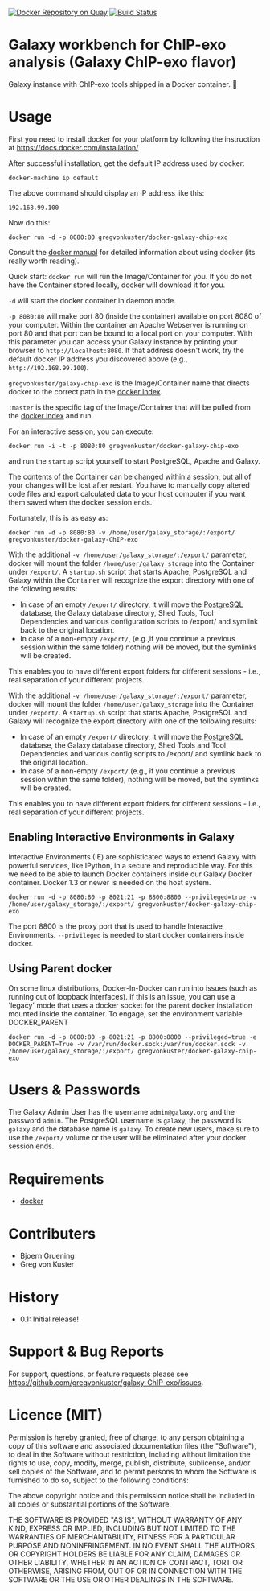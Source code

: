 [![Docker Repository on Quay](https://quay.io/repository/gregvonkuster/galaxy-chip-exo/status "Docker Repository on Quay")](https://quay.io/repository/gregvonkuster/galaxy-chip-exo)
[![Build Status](https://travis-ci.org/gregvonkuster/docker-galaxy-ChIP-exo.svg?branch=master)](https://travis-ci.org/gregvonkuster/docker-galaxy-ChIP-exo)

Galaxy workbench for ChIP-exo analysis (Galaxy ChIP-exo flavor)
===============================================================

Galaxy instance with ChIP-exo tools shipped in a Docker container. :whale:


Usage
=====

First you need to install docker for your platform by following the instruction at https://docs.docker.com/installation/

After successful installation, get the default IP address used by docker:

``docker-machine ip default``

The above command should display an IP address like this:

``192.168.99.100``

Now do this:

``docker run -d -p 8080:80 gregvonkuster/docker-galaxy-chip-exo``

Consult the [docker manual](http://docs.docker.io/) for detailed information about using docker (its really worth reading).

Quick start:
``docker run`` will run the Image/Container for you. If you do not have the Container stored locally, docker will download it for you.

``-d`` will start the docker container in daemon mode.

``-p 8080:80`` will make port 80 (inside the container) available on port 8080 of your computer.  Within the container an Apache Webserver
is running on port 80 and that port can be bound to a local port on your computer.  With this parameter you can access your Galaxy
instance by pointing your browser to ``http://localhost:8080``.  If that address doesn't work, try the default docker IP address you
discovered above (e.g., ``http://192.168.99.100``).

``gregvonkuster/galaxy-chip-exo`` is the Image/Container name that directs docker to the correct path in the
[docker index](https://index.docker.io/u/gregvonkuster/galaxy-ChIP-exo/).

``:master`` is the specific tag of the Image/Container that will be pulled from the [docker index](https://index.docker.io/u/gregvonkuster/galaxy-ChIP-exo/) and run.

For an interactive session, you can execute:

``docker run -i -t -p 8080:80 gregvonkuster/docker-galaxy-chip-exo``

and run the ``` startup ``` script yourself to start PostgreSQL, Apache and Galaxy.

The contents of the Container can be changed within a session, but all of your changes will be lost after restart.  You have to manually copy altered code files and export calculated data to your host computer if you want them saved when the docker session ends.

Fortunately, this is as easy as:

``docker run -d -p 8080:80 -v /home/user/galaxy_storage/:/export/ gregvonkuster/docker-galaxy-ChIP-exo``

With the additional ``-v /home/user/galaxy_storage/:/export/`` parameter, docker will mount the folder ``/home/user/galaxy_storage`` into the Container under ``/export/``. A ``startup.sh`` script that starts Apache, PostgreSQL and Galaxy within the Container will recognize the export directory with one of the following results:

  - In case of an empty ``/export/`` directory, it will move the [PostgreSQL](http://www.postgresql.org/) database, the Galaxy database directory, Shed Tools, Tool Dependencies and various configuration scripts to /export/ and symlink back to the original location.
  - In case of a non-empty ``/export/``, (e.g.,if you continue a previous session within the same folder) nothing will be moved, but the symlinks will be created.

This enables you to have different export folders for different sessions - i.e., real separation of your different projects.


With the additional ``-v /home/user/galaxy_storage/:/export/`` parameter, docker will mount the folder ``/home/user/galaxy_storage``
into the Container under ``/export/``. A ``startup.sh`` script that starts Apache, PostgreSQL and Galaxy will recognize the export
directory with one of the following results:

  - In case of an empty ``/export/`` directory, it will move the [PostgreSQL](http://www.postgresql.org/) database, the Galaxy database directory, Shed Tools and Tool Dependencies and various config scripts to /export/ and symlink back to the original location.
  - In case of a non-empty ``/export/`` (e.g., if you continue a previous session within the same folder), nothing will be moved, but the symlinks will be created.

This enables you to have different export folders for different sessions - i.e., real separation of your different projects.


Enabling Interactive Environments in Galaxy
-------------------------------------------

Interactive Environments (IE) are sophisticated ways to extend Galaxy with powerful services, like IPython, in a secure and reproducible way.
For this we need to be able to launch Docker containers inside our Galaxy Docker container. Docker 1.3 or newer is needed on the host system.

``docker run -d -p 8080:80 -p 8021:21 -p 8800:8800 --privileged=true -v /home/user/galaxy_storage/:/export/ gregvonkuster/docker-galaxy-chip-exo``

The port 8800 is the proxy port that is used to handle Interactive Environments. ``--privileged`` is needed to start docker containers inside docker.

Using Parent docker
-------------------
On some linux distributions, Docker-In-Docker can run into issues (such as running out of loopback interfaces). If this is an issue,
you can use a 'legacy' mode that uses a docker socket for the parent docker installation mounted inside the container. To engage, set the 
environment variable DOCKER_PARENT

``docker run -d -p 8080:80 -p 8021:21 -p 8800:8800 --privileged=true -e DOCKER_PARENT=True -v /var/run/docker.sock:/var/run/docker.sock -v /home/user/galaxy_storage/:/export/ gregvonkuster/docker-galaxy-chip-exo``


Users & Passwords
================

The Galaxy Admin User has the username ``admin@galaxy.org`` and the password ``admin``.
The PostgreSQL username is ``galaxy``, the password is ``galaxy`` and the database name is ``galaxy``.
To create new users, make sure to use the ``/export/`` volume or the user will be eliminated after your docker session ends.


Requirements
============

- [docker](https://docs.docker.com/installation/)


Contributers
============

 - Bjoern Gruening
 - Greg von Kuster


History
=======

 - 0.1: Initial release!


Support & Bug Reports
=====================

For support, questions, or feature requests please see https://github.com/gregvonkuster/galaxy-ChIP-exo/issues.



Licence (MIT)
=============

Permission is hereby granted, free of charge, to any person obtaining a copy
of this software and associated documentation files (the "Software"), to deal
in the Software without restriction, including without limitation the rights
to use, copy, modify, merge, publish, distribute, sublicense, and/or sell
copies of the Software, and to permit persons to whom the Software is
furnished to do so, subject to the following conditions:

The above copyright notice and this permission notice shall be included in
all copies or substantial portions of the Software.

THE SOFTWARE IS PROVIDED "AS IS", WITHOUT WARRANTY OF ANY KIND, EXPRESS OR
IMPLIED, INCLUDING BUT NOT LIMITED TO THE WARRANTIES OF MERCHANTABILITY,
FITNESS FOR A PARTICULAR PURPOSE AND NONINFRINGEMENT. IN NO EVENT SHALL THE
AUTHORS OR COPYRIGHT HOLDERS BE LIABLE FOR ANY CLAIM, DAMAGES OR OTHER
LIABILITY, WHETHER IN AN ACTION OF CONTRACT, TORT OR OTHERWISE, ARISING FROM,
OUT OF OR IN CONNECTION WITH THE SOFTWARE OR THE USE OR OTHER DEALINGS IN
THE SOFTWARE.
